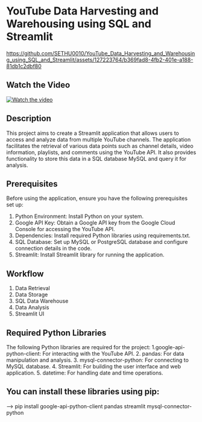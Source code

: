 # YouTube Data Harvesting and Warehousing using SQL and Streamlit


https://github.com/SETHU0010/YouTube_Data_Harvesting_and_Warehousing_using_SQL_and_Streamlit/assets/127223764/b369fad8-4fb2-401e-a188-81db1c2dbf80


## Watch the Video

[![Watch the video](https://img.youtube.com/vi/fkGI3VC5peg/0.jpg)](https://youtu.be/fkGI3VC5peg?si=bcYfDjLz6NouZMfB)

## Description

This project aims to create a Streamlit application that allows users to access and analyze data from multiple YouTube channels. The application facilitates the retrieval of various data points such as channel details, video information, playlists, and comments using the YouTube API. It also provides functionality to store this data in a SQL database MySQL and query it for analysis.



## Prerequisites
Before using the application, ensure you have the following prerequisites set up:
1. Python Environment: Install Python on your system.
2. Google API Key: Obtain a Google API key from the Google Cloud Console for accessing the YouTube API.
3. Dependencies: Install required Python libraries using requirements.txt.
4. SQL Database: Set up MySQL or PostgreSQL database and configure connection details in the code.
5. Streamlit: Install Streamlit library for running the application.
## Workflow

1. Data Retrieval
2. Data Storage
3. SQL Data Warehouse
4. Data Analysis
5. Streamlit UI

## Required Python Libraries
The following Python libraries are required for the project:
1.google-api-python-client: For interacting with the YouTube API. 
2. pandas: For data manipulation and analysis.
3. mysql-connector-python: For connecting to MySQL database.
4. Streamlit: For building the user interface and web application.
5. datetime: For handling date and time operations.

## You can install these libraries using pip:
--> pip install google-api-python-client pandas streamlit mysql-connector-python
